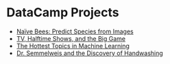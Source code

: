 # DataCamp Projects
- [Naïve Bees: Predict Species from Images]()
- [TV, Halftime Shows, and the Big Game]()
- [The Hottest Topics in Machine Learning]()
- [Dr. Semmelweis and the Discovery of Handwashing](https://github.com/sanikamal/machine-learning-atoz/tree/master/datacamp-project/Dr.%20Semmelweis%20and%20the%20Discovery%20of%20Handwashing)
